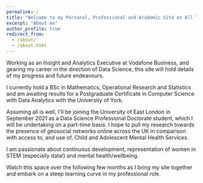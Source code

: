```yaml
---
permalink: /
title: "Welcome to my Personal, Professional and Academic Site on All Things Data"
excerpt: "About me"
author_profile: true
redirect_from: 
  - /about/
  - /about.html
---
```



Working as an Insight and Analytics Executive at Vodafone Business, and gearing my career in the direction of Data Science, this site will hold details of my progress and future endeavours.

I currently hold a BSc in Mathematics, Operational Research and Statistics and am awaiting results for a Postgraduate Certificate in Computer Science with Data Analytics with the University of York.

Assuming all is well, I'll be joining the University of East London in September 2021 as a Data Science Professional Doctorate student, which I will be undertaking on a part-time basis. I hope to pull my research towards the presence of geosocial networks online across the UK in comparison with access to, and use of, Child and Adolescent Mental Health Services.

I am passionate about continuous development, representation of women in STEM (especially data!) and mental health/wellbeing.

Watch this space over the following few months as I bring my site together and embark on a steep learning curve in my professional role.

